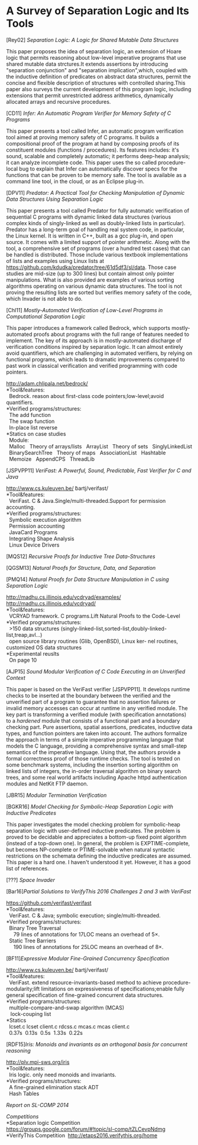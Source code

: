 # A Survey of Separation Logic and Its Tools

[Rey02] *Separation Logic: A Logic for Shared Mutable Data Structures*

This paper proposes the idea of separation logic, an extension of Hoare logic that permits reasoning about low-level imperative programs that use shared mutable data strctures.It extends assertions by introducing "separation conjunction" and "separation implication",which, coupled with the inductive definition of predicates on abstract data structures, permit the concise and flexible description of structures with controlled sharing.This paper also surveys the current development of this program logic, including extensions that permit unrestricted address arithmetics, dynamically allocated arrays and recursive procedures. 

[CD11] *Infer: An Automatic Program Verifier for Memory Safety of C Programs*

This paper presents a tool called Infer, an automatic program verification tool aimed at proving memory safety of C programs. It builds a compositional proof of the program at hand by composing proofs of its constituent modules (functions / procedures). Its features includes: it's sound, scalable and completely automatic; it performs deep-heap analysis; it can analyze incomplete code. This paper uses the so called procedure-local bug to explain that Infer can automatically discover specs for the functions that can be proven to be memory safe. The tool is available as a command line tool, in the cloud, or as an Eclipse plug-in.

[DPV11] *Predator: A Practical Tool for Checking Manipulation of Dynamic Data Structures Using Separation Logic*

This paper presents a tool called Predator for fully automatic verification of sequential C programs with dynamic linked data structures (various complex kinds of singly-linked as well as doubly-linked lists in particular). Predator has a long-term goal of handling real system code, in particular, the Linux kernel. It is written in C++, built as a gcc plug-in, and open source. It comes with a limited support of pointer arithmetic. 
Along with the tool, a comprehensive set of programs (over a hundred test cases) that can be handled is distributed. Those include various textbook implementations of lists and examples using Linux lists at https://github.com/kdudka/predator/tree/61d5df3/sl/data. Those case studies are mid-size (up to 300 lines) but contain almost only pointer manipulations. What is also provided are examples of various sorting algorithms operating on various dynamic data structures. The tool is not proving the resulting lists are sorted but verifies memory safety of the code, which Invader is not able to do.

[Chl11] *Mostly-Automated Verification of Low-Level Programs in Computational Separation Logic*

This paper introduces a framework called Bedrock, which supports mostly-automated proofs about programs with the full range of features needed to implement. The key of its approach is in mostly-automated discharge of verification conditions inspired by separation logic. It can almost entirely avoid quantifiers, which are challenging in automated verifiers, by relying on functional programs, which leads to dramatic improvements compared to past work in classical verification and verified programming with code pointers. 

http://adam.chlipala.net/bedrock/<br /> 
*Tool&features:<br /> 
  &nbsp;&nbsp;Bedrock. reason about first-class code pointers;low-level;avoid quantifiers.<br /> 
*Verified programs/structures:<br /> 
  &nbsp;&nbsp;The add function<br /> 
  &nbsp;&nbsp;The swap function<br /> 
  &nbsp;&nbsp;In-place list reverse<br /> 
*Statics on case studies<br /> 
  &nbsp;&nbsp;Module:    
  &nbsp;&nbsp;Malloc &nbsp;&nbsp;Theory of arrays/lists &nbsp;&nbsp;ArrayList     &nbsp;&nbsp;Theory of sets    &nbsp;&nbsp;SinglyLinkedList  &nbsp;&nbsp;BinarySearchTree  &nbsp;&nbsp;Theory of maps   &nbsp;&nbsp;AssociationList     &nbsp;&nbsp;Hashtable    &nbsp;&nbsp;Memoize     &nbsp;&nbsp;AppendCPS    &nbsp;&nbsp;ThreadLib    

[JSPVPP11] *VeriFast: A Powerful, Sound, Predictable, Fast Verifier for C and Java*

http://www.cs.kuleuven.be/ ̃bartj/verifast/<br /> 
*Tool&features:<br /> 
  &nbsp;&nbsp;VeriFast. C & Java.Single/multi-threaded.Support for permission accounting.<br /> 
*Verified programs/structures:<br /> 
  &nbsp;&nbsp;Symbolic execution algorithm<br /> 
  &nbsp;&nbsp;Permission accounting<br /> 
  &nbsp;&nbsp;JavaCard Programs<br /> 
  &nbsp;&nbsp;Integrating Shape Analysis<br /> 
  &nbsp;&nbsp;Linux Device Drivers<br /> 


[MQS12] *Recursive Proofs for Inductive Tree Data-Structures*

[QGSM13] *Natural Proofs for Structure, Data, and Separation*

[PMQ14] *Natural Proofs for Data Structure Manipulation in C using Separation Logic*

http://madhu.cs.illinois.edu/vcdryad/examples/<br /> 
http://madhu.cs.illinois.edu/vcdryad/<br /> 
*Tool&features:<br /> 
  &nbsp;&nbsp;VCRYAD framework. C programs.Lift Natural Proofs to the Code-Level<br /> 
*Verified programs/structures:<br /> 
  &nbsp;&nbsp;>150 data structures (singly-linked-list,sorted-list,doubly-linked-list,treap,avl...)<br /> 
  &nbsp;&nbsp;open source library routines (Glib, OpenBSD), Linux ker- nel routines, customized OS data structures<br /> 
*Experimental reuslts<br /> 
  &nbsp;&nbsp;On page 10<br /> 

[AJP15] *Sound Modular Verification of C Code Executing in an Unverified Context*

This paper is based on the VeriFast verifier [JSPVPP11]. It develops runtime checks to be inserted at the boundary between the verified and the unverified part of a program to guarantee that no assertion failures or invalid memory accesses can occur at runtime in any verified module. The key part is transforming a verified module (with specification annotations) to a *hardened* module that consists of a functional part and a boundary checking part. Pure assertions, spatial assertions, predicates, inductive data types, and function pointers are taken into account. The authors formalize the approach in terms of a simple imperative programming language that models the C language, providing a comprehensive syntax and small-step semantics of the imperative language. Using that, the authors provide a formal correctness proof of those runtime checks. The tool is tested on some benchmark systems, including the insertion sorting algorithm on linked lists of integers, the in-order traversal algorithm on binary search trees, and some real world artifacts including Apache httpd authentication modules and NetKit FTP daemon. 

[JBR15] *Modular Termination Verification*

[BGKR16] *Model Checking for Symbolic-Heap Separation Logic with Inductive Predicates*

This paper investigates the model checking problem for symbolic-heap separation logic with user-defined inductive predicates. The problem is proved to be decidable and appreciates a bottom-up fixed point algorithm (instead of a top-down one). In general, the problem is EXPTIME-complete, but becomes NP-complete or PTIME-solvable when natural syntactic restrictions on the schemata defining the inductive predicates are assumed. This paper is a hard one. I haven't understood it yet. However, it has a good list of references.

[???] *Space Invader*

[Bar16]*Partial Solutions to VerifyThis 2016 Challenges 2 and 3 with VeriFast*<br /> 

https://github.com/verifast/verifast<br /> 
*Tool&features:<br /> 
  &nbsp;&nbsp;VeriFast. C & Java; symbolic execution; single/multi-threaded.<br /> 
*Verified programs/structures:<br /> 
  &nbsp;&nbsp;Binary Tree Traversal<br /> 
  &nbsp;&nbsp;&nbsp;&nbsp;  79 lines of annotations for 17LOC means an overhead of 5×.<br /> 
  &nbsp;&nbsp;Static Tree Barriers<br /> 
   &nbsp;&nbsp;&nbsp;&nbsp; 190 lines of annotations for 25LOC means an overhead of 8×.<br /> 

[BF11]*Expressive Modular Fine-Grained Concurrency Specification*

http://www.cs.kuleuven.be/ ̃bartj/verifast/<br /> 
*Tool&features:<br /> 
  &nbsp;&nbsp;VeriFast. extend resource-invariants-based method to achieve procedure-modularity;lift limitations on expressiveness of specifications;enable fully general specification of fine-grained concurrent data structures.<br /> 
*Verified programs/structures:<br /> 
  &nbsp;&nbsp;multiple-compare-and-swap algorithm (MCAS)<br /> 
 &nbsp;&nbsp; lock-couping list<br /> 
*Statics<br /> 
&nbsp;&nbsp;lcset.c lcset client.c rdcss.c mcas.c mcas client.c<br /> 
&nbsp;&nbsp;0.37s &nbsp;0.13s &nbsp;0.5s &nbsp;1.33s &nbsp;0.22s<br /> 

[RDF15]*Iris: Monoids and invariants as an orthogonal basis for concurrent reasoning*<br /> 

http://plv.mpi-sws.org/iris<br /> 
*Tool&features:<br /> 
  &nbsp;&nbsp;Iris logic. only need monoids and invariants.<br /> 
*Verified programs/structures:<br /> 
  &nbsp;&nbsp;A fine-grained elimination stack ADT<br /> 
  &nbsp;&nbsp;Hash Tables<br /> 
  

*Report on SL-COMP 2014*


*Competitions*<br /> 
*Separation logic Competition &nbsp; https://groups.google.com/forum/#!topic/sl-comp/tZLCevpNdmg<br /> 
*VerifyThis Competition  &nbsp;http://etaps2016.verifythis.org/home<br /> 
